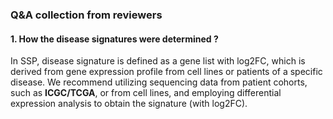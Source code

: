 ### Q&A collection from reviewers
#### 1. How the disease signatures were determined ?
In SSP, disease signature is defined as a gene list with log2FC, which is derived from gene expression profile from cell lines or patients of a specific disease. 
We recommend utilizing sequencing data from patient cohorts, such as **ICGC/TCGA**, or from cell lines, and employing differential expression analysis to obtain the signature (with log2FC). 


